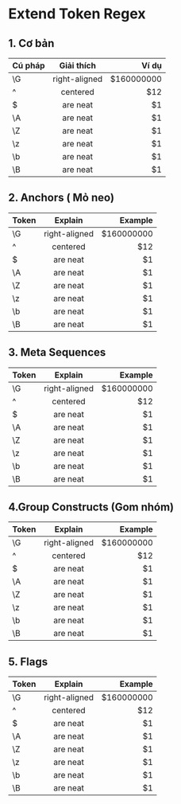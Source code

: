 # Extend Token Regex

## 1. Cơ bản

| Cú pháp      |      Giải thích    | Ví dụ                               |
| ------------- |:-------------:| ------------------------------------: |
| \G     | right-aligned | $160000000                            |
| ^     | centered      |   $12                                 |
| $ | are neat      |    $1                                 |
| \A | are neat      |    $1                                 |
| \Z | are neat      |    $1                                 |
| \z | are neat      |    $1                                 |
| \b | are neat      |    $1                                 |
| \B | are neat      |    $1                                 |

## 2. Anchors ( Mỏ neo)

| Token      |      Explain    | Example                                 |
| ------------- |:-------------:| ------------------------------------: |
| \G     | right-aligned | $160000000                            |
| ^     | centered      |   $12                                 |
| $ | are neat      |    $1                                 |
| \A | are neat      |    $1                                 |
| \Z | are neat      |    $1                                 |
| \z | are neat      |    $1                                 |
| \b | are neat      |    $1                                 |
| \B | are neat      |    $1                                 |

## 3. Meta Sequences

| Token      |      Explain    | Example                                 |
| ------------- |:-------------:| ------------------------------------: |
| \G     | right-aligned | $160000000                            |
| ^     | centered      |   $12                                 |
| $ | are neat      |    $1                                 |
| \A | are neat      |    $1                                 |
| \Z | are neat      |    $1                                 |
| \z | are neat      |    $1                                 |
| \b | are neat      |    $1                                 |
| \B | are neat      |    $1                                 |

## 4.Group Constructs (Gom nhóm)

| Token      |      Explain    | Example                                 |
| ------------- |:-------------:| ------------------------------------: |
| \G     | right-aligned | $160000000                            |
| ^     | centered      |   $12                                 |
| $ | are neat      |    $1                                 |
| \A | are neat      |    $1                                 |
| \Z | are neat      |    $1                                 |
| \z | are neat      |    $1                                 |
| \b | are neat      |    $1                                 |
| \B | are neat      |    $1                                 |

## 5. Flags

| Token      |      Explain    | Example                                 |
| ------------- |:-------------:| ------------------------------------: |
| \G     | right-aligned | $160000000                            |
| ^     | centered      |   $12                                 |
| $ | are neat      |    $1                                 |
| \A | are neat      |    $1                                 |
| \Z | are neat      |    $1                                 |
| \z | are neat      |    $1                                 |
| \b | are neat      |    $1                                 |
| \B | are neat      |    $1                                 |
